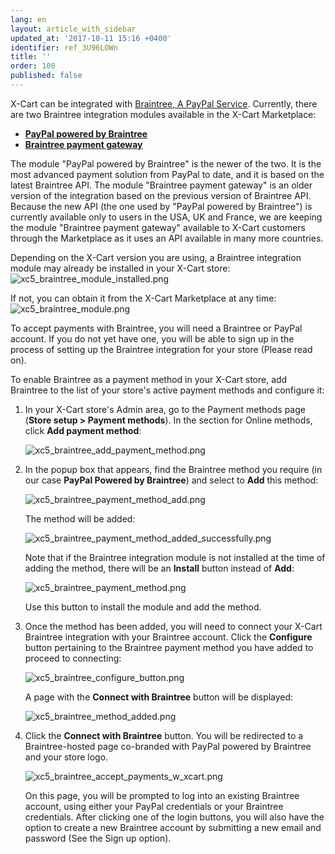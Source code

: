 ```yaml
---
lang: en
layout: article_with_sidebar
updated_at: '2017-10-11 15:16 +0400'
identifier: ref_3U96LOWn
title: ''
order: 100
published: false
---
```

X-Cart can be integrated with [Braintree, A PayPal Service](https://www.braintreepayments.com/). Currently, there are two Braintree integration modules available in the X-Cart Marketplace:
   
   * **[PayPal powered by Braintree](https://market.x-cart.com/addons/paypal-powered-by-braintree.html)** 
   * **[Braintree payment gateway](https://market.x-cart.com/addons/braintree-for-xcart5.html)**

The module "PayPal powered by Braintree" is the newer of the two. It is the most advanced payment solution from PayPal to date, and it is based on the latest Braintree API. 
The module "Braintree payment gateway" is an older version of the integration based on the previous version of Braintree API. 
Because the new API (the one used by "PayPal powered by Braintree") is currently available only to users in the USA, UK and France, we are keeping the module "Braintree payment gateway" available to X-Cart customers through the Marketplace as it uses an API available in many more countries.

Depending on the X-Cart version you are using, a Braintree integration module may already be installed in your X-Cart store:
![xc5_braintree_module_installed.png]({{site.baseurl}}/attachments/ref_3U96LOWn/xc5_braintree_module_installed.png)

If not, you can obtain it from the X-Cart Marketplace at any time:
![xc5_braintree_module.png]({{site.baseurl}}/attachments/ref_3U96LOWn/xc5_braintree_module.png)

To accept payments with Braintree, you will need a Braintree or PayPal account. If you do not yet have one, you will be able to sign up in the process of setting up the Braintree integration for your store (Please read on).

To enable Braintree as a payment method in your X-Cart store, add Braintree to the list of your store's active payment methods and configure it:

   1. In your X-Cart store's Admin area, go to the Payment methods page (**Store setup > Payment methods**). In the section for Online methods, click **Add payment method**:
        
      ![xc5_braintree_add_payment_method.png]({{site.baseurl}}/attachments/ref_3U96LOWn/xc5_braintree_add_payment_method.png)

   2. In the popup box that appears, find the Braintree method you require (in our case **PayPal Powered by Braintree**) and select to **Add** this method:

      ![xc5_braintree_payment_method_add.png]({{site.baseurl}}/attachments/ref_3U96LOWn/xc5_braintree_payment_method_add.png)
 
      The method will be added:
     
      ![xc5_braintree_payment_method_added_successfully.png]({{site.baseurl}}/attachments/ref_3U96LOWn/xc5_braintree_payment_method_added_successfully.png)

      Note that if the Braintree integration module is not installed at the time of adding the method, there will be an **Install** button instead of **Add**: 
        
      ![xc5_braintree_payment_method.png]({{site.baseurl}}/attachments/ref_3U96LOWn/xc5_braintree_payment_method.png)
        
      Use this button to install the module and add the method.
        
   3. Once the method has been added, you will need to connect your X-Cart Braintree integration with your Braintree account. Click the **Configure** button pertaining to the Braintree payment method you have added to proceed to connecting:
    
      ![xc5_braintree_configure_button.png]({{site.baseurl}}/attachments/ref_3U96LOWn/xc5_braintree_configure_button.png)
         
      A page with the **Connect with Braintree** button will be displayed:
       
      ![xc5_braintree_method_added.png]({{site.baseurl}}/attachments/ref_3U96LOWn/xc5_braintree_method_added.png)

   4. Click the **Connect with Braintree** button. You will be redirected to a Braintree-hosted page co-branded with PayPal powered by Braintree and your store logo. 
   
      ![xc5_braintree_accept_payments_w_xcart.png]({{site.baseurl}}/attachments/ref_3U96LOWn/xc5_braintree_accept_payments_w_xcart.png)

      On this page, you will be prompted to log into an existing Braintree account, using either your PayPal credentials or your Braintree credentials. After clicking one of the login buttons, you will also have the option to create a new Braintree account by submitting a new email and password (See the Sign up option).





